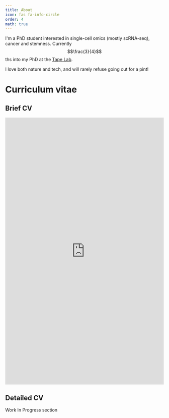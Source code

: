 ```yaml
---
title: About
icon: fas fa-info-circle
order: 4
math: true
---
```


I'm a PhD student interested in single-cell omics (mostly scRNA-seq), cancer 
and stemness. Currently $$\frac{3}{4}$$ths into my PhD at the [Tape Lab](http://tape-lab.com/).

I love both nature and tech, and will rarely refuse going out for 
a pint!
<!-- Girldfirend and I love travelling.
SHe also draws and you can check out her portfolio and store in here. -->

# Curriculum vitae

## Brief CV

<iframe src="https://docs.google.com/gview?url=https://raw.githubusercontent.com/FerranC96/FerranC96.github.io/main/assets/FerranCardoso_23_CV.pdf&embedded=true" style="width:600px; height:846px; max-width: 100%" frameborder="0"></iframe> 

## Detailed CV

Work In Progress section

<!-- Badge test:
{{ site.linkedin_badge }} -->

<a rel="me" href="https://fosstodon.org/@ferranc96"></a>
